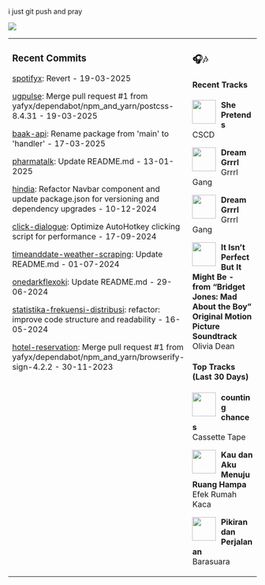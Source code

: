 i just git push and pray

<img src="https://skillicons.dev/icons?i=golang,php,python,typescript,nodejs,laravel,nextjs,react,tailwind,prisma,supabase,figma,mongodb,mysql,postgresql" />

<table><tr>
<td valign="top" width="50%">

### Recent Commits

<!-- recent_commits starts -->
[spotifyx](https://github.com/yafyx/spotifyx/commit/305787c13f50faa31b9058021324e824d87a057b): Revert - 19-03-2025

[ugpulse](https://github.com/yafyx/ugpulse/commit/04eb48681c74c82896f10f7f86d6d619035343fa): Merge pull request #1 from yafyx/dependabot/npm_and_yarn/postcss-8.4.31 - 19-03-2025

[baak-api](https://github.com/yafyx/baak-api/commit/73e7b040c8347e612cc43e121e03b09eb9ad048a): Rename package from 'main' to 'handler' - 17-03-2025

[pharmatalk](https://github.com/yafyx/pharmatalk/commit/029c5a25a2754eb9b5dc1d95e6d6617bb2b1fbb8): Update README.md - 13-01-2025

[hindia](https://github.com/yafyx/hindia/commit/bb54c060ae47e2b23a024e23b630407105e8f54d): Refactor Navbar component and update package.json for versioning and dependency upgrades - 10-12-2024

[click-dialogue](https://github.com/yafyx/click-dialogue/commit/a24adcbd56d31a8cb8dbc8b8560f4e2f8c0324a1): Optimize AutoHotkey clicking script for performance - 17-09-2024

[timeanddate-weather-scraping](https://github.com/yafyx/timeanddate-weather-scraping/commit/7b114d739f870b5ea486fe05adb33b177ac5ad7c): Update README.md - 01-07-2024

[onedarkflexoki](https://github.com/yafyx/onedarkflexoki/commit/13db08acb9f7e7a50ff2192e626e484533f67175): Update README.md - 29-06-2024

[statistika-frekuensi-distribusi](https://github.com/yafyx/statistika-frekuensi-distribusi/commit/83eee4d905146aed84436041597fa2158661c7ac): refactor: improve code structure and readability - 16-05-2024

[hotel-reservation](https://github.com/yafyx/hotel-reservation/commit/0fc47e5392fc00b751454734f3da941d5d8d79cb): Merge pull request #1 from yafyx/dependabot/npm_and_yarn/browserify-sign-4.2.2 - 30-11-2023
<!-- recent_commits ends -->

</td>
<td valign="top" width="50%">

### 🎧🎶

#### Recent Tracks

<!-- recent_tracks starts -->
<img src="https://lastfm.freetls.fastly.net/i/u/300x300/a01cccf92a5cbb4e80e7b00e9134a765.jpg" width="48" height="48" align="left" style="margin-right: 10px;"/>**She Pretends**<br>CSCD<br clear="left">

<img src="https://lastfm.freetls.fastly.net/i/u/300x300/2ac8ddae20b9013d5f9a0cb8ab81e9f5.jpg" width="48" height="48" align="left" style="margin-right: 10px;"/>**Dream Grrrl**<br>Grrrl Gang<br clear="left">

<img src="https://lastfm.freetls.fastly.net/i/u/300x300/2ac8ddae20b9013d5f9a0cb8ab81e9f5.jpg" width="48" height="48" align="left" style="margin-right: 10px;"/>**Dream Grrrl**<br>Grrrl Gang<br clear="left">

<img src="https://lastfm.freetls.fastly.net/i/u/300x300/798523fcb47734448c1a9eb82d3bdd3c.jpg" width="48" height="48" align="left" style="margin-right: 10px;"/>**It Isn’t Perfect But It Might Be - from “Bridget Jones: Mad About the Boy” Original Motion Picture Soundtrack**<br>Olivia Dean<br clear="left">
<!-- recent_tracks ends -->

#### Top Tracks (Last 30 Days)

<!-- top_tracks starts -->
<img src="https://lastfm.freetls.fastly.net/i/u/300x300/2a96cbd8b46e442fc41c2b86b821562f.png" width="48" height="48" align="left" style="margin-right: 10px;"/>**counting chances**<br>Cassette Tape<br clear="left">

<img src="https://lastfm.freetls.fastly.net/i/u/300x300/2a96cbd8b46e442fc41c2b86b821562f.png" width="48" height="48" align="left" style="margin-right: 10px;"/>**Kau dan Aku Menuju Ruang Hampa**<br>Efek Rumah Kaca<br clear="left">

<img src="https://lastfm.freetls.fastly.net/i/u/300x300/2a96cbd8b46e442fc41c2b86b821562f.png" width="48" height="48" align="left" style="margin-right: 10px;"/>**Pikiran dan Perjalanan**<br>Barasuara<br clear="left">
<!-- top_tracks ends -->

</td>
</tr></table>
